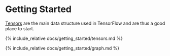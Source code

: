 # Getting Started

[Tensors](tensors.html) are the main data structure used in TensorFlow and are thus a good place to start.

{% include_relative docs/getting_started/tensors.md %}

{% include_relative docs/getting_started/graph.md %}
